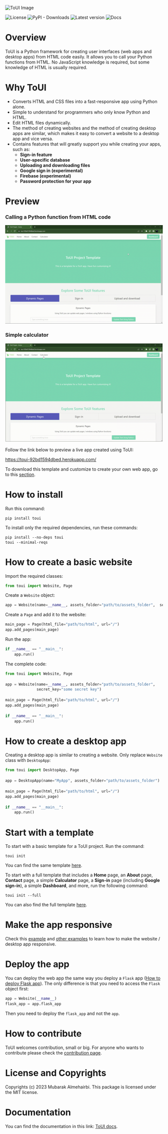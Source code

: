 ![ToUI Image](https://github.com/mubarakalmehairbi/ToUI/blob/main/images/logo.png?raw=True)

![License](https://img.shields.io/github/license/mubarakalmehairbi/ToUI)
![PyPI - Downloads](https://img.shields.io/pypi/dm/toui)
![Latest version](https://img.shields.io/pypi/v/toui)
![Docs](https://img.shields.io/readthedocs/toui)

# Overview
ToUI is a Python framework for creating user interfaces (web apps and desktop apps) from HTML code easily. It allows you to call your Python functions from HTML. No JavaScript knowledge is required, but some knowledge of HTML is usually required.

# Why ToUI
- Converts HTML and CSS files into a fast-responsive app using Python alone.
- Simple to understand for programmers who only know Python and HTML.
- Edit HTML files dynamically.
- The method of creating websites and the method of creating desktop apps are similar, which makes it easy to convert a website to a desktop app and vice versa.
- Contains features that will greatly support you while creating your apps, such as:
    - **Sign-in feature**
    - **User-specific database**
    - **Uploading and downloading files**
    - **Google sign in (experimental)**
    - **Firebase (experimental)**
    - **Password protection for your app**

# Preview

### Calling a Python function from HTML code

![gif](https://github.com/mubarakalmehairbi/ToUI/blob/main/images/home.gif)

### Simple calculator

![gif](https://github.com/mubarakalmehairbi/ToUI/blob/main/images/calculator.gif)

Follow the link below to preview a live app created using ToUI:

https://toui-92bd1594dbed.herokuapp.com/

To download this template and customize to create your own web app, go to this [section](#start-with-a-template).

# How to install
Run this command:
```shell
pip install toui
```
To install only the required dependencies, run these commands:
```shell
pip install --no-deps toui
toui --minimal-reqs
```

# How to create a basic website
Import the required classes:
```python
from toui import Website, Page
```
Create a `Website` object:
```python
app = Website(name=__name__, assets_folder="path/to/assets_folder",  secret_key="some secret key")
```
Create a `Page` and add it to the website:
```python
main_page = Page(html_file="path/to/html", url="/")
app.add_pages(main_page)
```
Run the app:
```python
if __name__ == "__main__":
    app.run()
```
The complete code:
```python
from toui import Website, Page

app = Website(name=__name__, assets_folder="path/to/assets_folder", 
              secret_key="some secret key")

main_page = Page(html_file="path/to/html", url="/")
app.add_pages(main_page)

if __name__ == "__main__":
    app.run()
```

# How to create a desktop app
Creating a desktop app is similar to creating a website. Only replace `Website` class with
`DesktopApp`:
```python
from toui import DesktopApp, Page

app = DesktopApp(name="MyApp", assets_folder="path/to/assets_folder")

main_page = Page(html_file="path/to/html", url="/")
app.add_pages(main_page)

if __name__ == "__main__":
    app.run()
```

# Start with a template
To start with a basic template for a ToUI project. Run the command:
```
toui init
```
You can find the same template [here](https://github.com/mubarakalmehairbi/BasicToUIProject).

To start with a full template that includes a **Home** page, an **About** page, **Contact** page, a simple **Calculator** page, a **Sign-in** page (including **Google sign-in**), a simple **Dashboard**, and more, run the following command:
```
toui init --full
``` 
You can also find the full template [here](https://github.com/mubarakalmehairbi/FullToUIProject).

# Make the app responsive
Check this [example](https://toui.readthedocs.io/en/latest/Examples.example_1_simple_website.html)
and [other examples](https://toui.readthedocs.io/en/latest/Examples.html) to learn how
to make the website / desktop app responsive.

# Deploy the app
You can deploy the web app the same way you deploy a `Flask` app ([How to deploy Flask app](https://flask.palletsprojects.com/deploying/)).
The only difference is that you need to access the `Flask` object first:
```python
app = Website(__name__)
flask_app = app.flask_app
```
Then you need to deploy the `flask_app` and not the `app`.

# How to contribute
ToUI welcomes contribution, small or big. For anyone who wants to contribute please check the [contribution page](https://toui.readthedocs.io/en/latest/CONTRIBUTING.html).

# License and Copyrights
Copyrights (c) 2023 Mubarak Almehairbi.
This package is licensed under the MIT license.

# Documentation
You can find the documentation in this link: [ToUI docs](https://toui.readthedocs.io).
